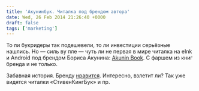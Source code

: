 ```yaml
---
title: 'Акунинбук. Читалка под брендом автора'
date: Wed, 26 Feb 2014 21:26:40 +0000
draft: false
tags: ['marketing']
---
```


То ли букридеры так подешевели, то ли инвестиции серьёзные нашлись. Но — силь ву пле — чуть ли не первая в мире читалка на eInk и Android под брендом Бориса Акунина: [Akunin Book](http://akuninbook.ru). С фаршем из книг бренда и не только.

Забавная история. Бренду [нравится](http://borisakunin.livejournal.com/124112.html). Интересно, взлетит ли? Так уже видятся читалки «СтивенКингБук» и пр.